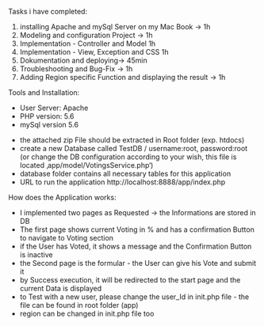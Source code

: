 Tasks i have completed:
1. installing Apache and mySql Server on my Mac Book -> 1h
2. Modeling and configuration Project -> 1h
3. Implementation - Controller and Model 1h
4. Implementation - View, Exception and CSS 1h
5. Dokumentation and deploying-> 45min
9. Troubleshooting and Bug-Fix -> 1h
10. Adding Region specific Function and displaying the result -> 1h

Tools and Installation:
* User Server: Apache
* PHP version: 5.6
* mySql version 5.6

- the attached zip File should be extracted in Root folder (exp. htdocs)
- create a new Database called TestDB  / username:root, password:root (or change the DB configuration according to your wish, this file is located ‚app/model/VotingsService.php‘)
- database folder contains all necessary tables for this application
- URL to run the application http://localhost:8888/app/index.php
 
How does the Application works:
- I implemented two pages as Requested -> the Informations are stored in DB
- The first page shows current Voting in % and has a confirmation Button to navigate to Voting section
- if the User has Voted, it shows a message and the Confirmation Button is inactive 
- the Second page is the formular - the User can give his Vote and submit it
- by Success execution, it will be redirected to the start page and the current Data is displayed
- to Test with a new user, please change the user_Id in init.php file - the file can be found in root folder (app) 
- region can be changed in init.php file too
